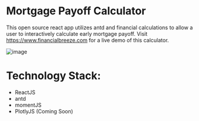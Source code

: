 # Mortgage Payoff Calculator

This open source react app utilizes antd and financial calculations to allow a user to interactively calculate early mortgage payoff.  Visit https://www.financialbreeze.com for a live demo of this calculator.  

![image](https://user-images.githubusercontent.com/7633824/140631732-997b2fd2-0b40-4e51-904c-a29e31b36232.png)

# Technology Stack:

* ReactJS
* antd
* momentJS
* PlotlyJS (Coming Soon)
